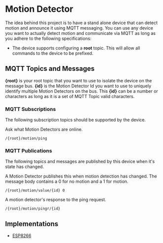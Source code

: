 # Motion Detector
The idea behind this project is to have a stand alone device that can detect motion and announce it using MQTT messaging.  You can use any device you want 
to actually detect motion and communicate via MQTT as long as you adhere to the following specifications: 

* The device supports configuring a **root** topic.  This will allow all commands to the device to be prefixed.

## MQTT Topics and Messages

**{root}** is your root topic that you want to use to isolate the device on the message bus. 
**{id}** is the Motion Detector Id you want to use to uniquely identify multiple Motion Detectors on the bus.  This **{id}** can be a number or characters as long as it is a set of MQTT Topic valid characters.

### MQTT Subscriptions
The following subscription topics should be supported by the device.  

Ask what Motion Detectors are online.  
```
/{root}/motion/ping
```

### MQTT Publications
The following topics and messages are published by this device when it's state has changed.

A Motion Detector publishes this when motion detection has changed.  The message body contains a 0 for no motion and a 1 for motion.
```
/{root}/motion/value/{id} 0 
```

A motion detector's response to the ping request.
```
/{root}/motion/pingr/{id} 
```

## Implementations 
* [ESP8266](ESP8266/)